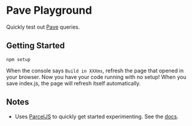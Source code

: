 # Pave Playground

Quickly test out [Pave](https://www.npmjs.com/package/pave) queries.

## Getting Started

`npm setup`

When the console says `Build in XXXms`, refresh the page that opened in your browser. Now you have your code running with no setup! When you save index.js, the page will refresh itself automatically.

## Notes

* Uses [ParcelJS](https://parceljs.org/) to quickly get started experimenting. See the [docs](https://parceljs.org/getting_started.html).
